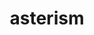 ---
title: "asterism"
hashtag: "asterism"
related:
  - _hashtags/constellation.md
tags:
  - Astronomy
  - Sky
---